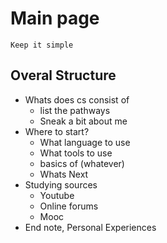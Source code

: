 # Main page 

`Keep it simple`

## Overal Structure

- Whats does cs consist of
  - list the pathways
  - Sneak a bit about me
- Where to start?
  - What language to use
  - What tools to use
  - basics of (whatever)
  - Whats Next
- Studying sources
  - Youtube
  - Online forums
  - Mooc
- End note, Personal Experiences
